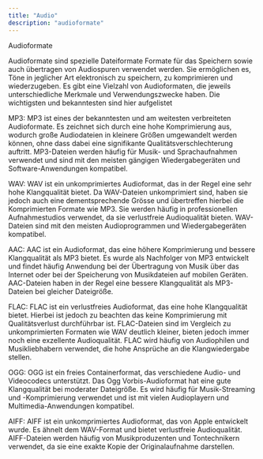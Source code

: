 ```yaml
---
title: "Audio"
description: "audioformate"
---
```

Audioformate

Audioformate sind spezielle Dateiformate Formate für das Speichern sowie auch übertragen von Audiospuren verwendet werden. Sie ermöglichen es, Töne in jeglicher Art elektronisch zu speichern, zu komprimieren und wiederzugeben. Es gibt eine Vielzahl von Audioformaten, die jeweils unterschiedliche Merkmale und Verwendungszwecke haben. Die wichtigsten und bekanntesten sind hier aufgelistet

MP3: MP3 ist eines der bekanntesten und am weitesten verbreiteten Audioformate. Es zeichnet sich durch eine hohe Komprimierung aus, wodurch große Audiodateien in kleinere Größen umgewandelt werden können, ohne dass dabei eine signifikante Qualitätsverschlechterung auftritt. MP3-Dateien werden häufig für Musik- und Sprachaufnahmen verwendet und sind mit den meisten gängigen Wiedergabegeräten und Software-Anwendungen kompatibel.

WAV: WAV ist ein unkomprimiertes Audioformat, das in der Regel eine sehr hohe Klangqualität bietet. Da WAV-Dateien unkomprimiert sind, haben sie jedoch auch eine dementsprechende Grösse und übertreffen hierbei die Komprimierten Formate wie MP3. Sie werden häufig in professionellen Aufnahmestudios verwendet, da sie verlustfreie Audioqualität bieten. WAV-Dateien sind mit den meisten Audioprogrammen und Wiedergabegeräten kompatibel.

AAC: AAC ist ein Audioformat, das eine höhere Komprimierung und bessere Klangqualität als MP3 bietet. Es wurde als Nachfolger von MP3 entwickelt und findet häufig Anwendung bei der Übertragung von Musik über das Internet oder bei der Speicherung von Musikdateien auf mobilen Geräten. AAC-Dateien haben in der Regel eine bessere Klangqualität als MP3-Dateien bei gleicher Dateigröße.

FLAC: FLAC ist ein verlustfreies Audioformat, das eine hohe Klangqualität bietet. Hierbei ist jedoch zu beachten das keine Komprimierung mit Qualitätsverlust durchführbar ist. FLAC-Dateien sind im Vergleich zu unkomprimierten Formaten wie WAV deutlich kleiner, bieten jedoch immer noch eine exzellente Audioqualität. FLAC wird häufig von Audiophilen und Musikliebhabern verwendet, die hohe Ansprüche an die Klangwiedergabe stellen.

OGG: OGG ist ein freies Containerformat, das verschiedene Audio- und Videocodecs unterstützt. Das Ogg Vorbis-Audioformat hat eine gute Klangqualität bei moderater Dateigröße. Es wird häufig für Musik-Streaming und -Komprimierung verwendet und ist mit vielen Audioplayern und Multimedia-Anwendungen kompatibel.

AIFF: AIFF ist ein unkomprimiertes Audioformat, das von Apple entwickelt wurde. Es ähnelt dem WAV-Format und bietet verlustfreie Audioqualität. AIFF-Dateien werden häufig von Musikproduzenten und Tontechnikern verwendet, da sie eine exakte Kopie der Originalaufnahme darstellen.


